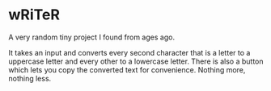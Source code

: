 # wRiTeR

A very random tiny project I found from ages ago.

It takes an input and converts every second character that is a letter to a uppercase letter and every other to a lowercase letter. There is also a button which lets you copy the converted text for convenience. Nothing more, nothing less.